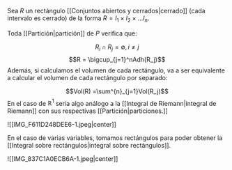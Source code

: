 
Sea $R$ un rectángulo [[Conjuntos abiertos y cerrados|cerrado]] (cada intervalo es cerrado) de la forma $R = I_1\times I_2\times\dots I_n$.  

Toda [[Partición|partición]] de $P$ verifica que: 

$$R_i\cap R_j = \emptyset,i\neq j$$ $$R = \bigcup_{j=1}^nAdh(R_j)$$ 
Además, si calculamos el volumen de cada rectángulo, va a ser equivalente a calcular el volumen de cada rectángulo por separado: 

$$Vol(R) =\sum^{n}_{j=1}Vol(R_j)$$ 
En el caso de $\mathbb{R}^1$ sería algo análogo a la [[Integral de Riemann|integral de Riemann]] con sus respectivas [[Partición|particiones.]] 

![[IMG_F611D248DEE6-1.jpeg|center]]

En el caso de varias variables, tomamos rectángulos para poder obtener la [[Integral sobre rectángulos|integral sobre rectángulos]].

![[IMG_837C1A0ECB6A-1.jpeg|center]]

